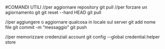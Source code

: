 #COMANDI UTILI
//per aggiornare repository 
git pull
//per forzare un agiornamento git
git reset --hard HEAD
git pull

//per aggiungere o aggiornare qualcosa in locale sul server
git add nome file
git  commit -m “messaggio”
git push

//per memorizzare credenziali account
git config --global credential.helper store
